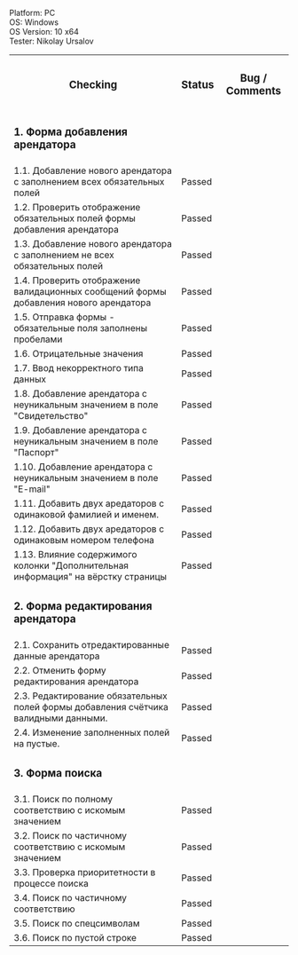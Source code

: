 




  Platform: PC<br>
  OS: Windows<br> 
  OS Version: 10 x64<br>
  Tester: Nikolay Ursalov<br>

<table>

<tr>
  <th colspan="2"><h3>Checking</h3></th>
  <th><h3>Status</h3></th>
  <th><h3>Bug / Comments</h3></th>
</tr>








<tr>
  <td colspan="2"><h3>1. Форма добавления арендатора</h3></td>
  <td></td>
  <td></td>
</tr>
<tr>
  <td colspan="2">1.1. Добавление нового арендатора с заполнением всех обязательных полей</td>
  <td>Passed</td>
  <td></td>
</tr>
<tr>
  <td colspan="2">1.2. Проверить отображение обязательных полей формы добавления арендатора</td>
  <td>Passed</td>
  <td></td>
</tr>
<tr>
  <td colspan="2">1.3. Добавление нового арендатора с заполнением не всех обязательных полей</td>
  <td>Passed</td>
  <td></td>
</tr>
<tr>
  <td colspan="2">1.4. Проверить отображение валидационных сообщений формы добавления нового арендатора</td>
  <td>Passed</td>
  <td></td>
</tr>
<tr>
  <td colspan="2">1.5. Отправка формы - обязательные поля заполнены пробелами</td>
  <td>Passed</td>
  <td></td>
</tr>
<tr>
  <td colspan="2">1.6. Отрицательные значения</td>
  <td>Passed</td>
  <td></td>
</tr>
<tr>
  <td colspan="2">1.7. Ввод некорректного типа данных</td>
  <td>Passed</td>
  <td></td>
</tr>
<tr>
  <td colspan="2">1.8. Добавление арендатора с неуникальным значением в поле "Свидетельство"</td>
  <td>Passed</td>
  <td></td>
</tr>
<tr>
  <td colspan="2">1.9. Добавление арендатора с неуникальным значением в поле "Паспорт"</td>
  <td>Passed</td>
  <td></td>
</tr>
<tr>
  <td colspan="2">1.10. Добавление арендатора с неуникальным значением в поле "E-mail"</td>
  <td>Passed</td>
  <td></td>
</tr>

<tr>
  <td colspan="2">1.11. Добавить двух аредаторов с одинаковой фамилией и именем.</td>
  <td>Passed</td>
  <td></td>
</tr>
<tr>
  <td colspan="2">1.12. Добавить двух аредаторов с одинаковым номером телефона</td>
  <td>Passed</td>
  <td></td>
</tr>
<tr>
  <td colspan="2">1.13. Влияние содержимого колонки "Дополнительная информация" на вёрстку страницы</td>
  <td>Passed</td>
  <td></td>
</tr>

<tr>
  <td colspan="2"><h3>2. Форма редактирования арендатора</h3></td>
  <td></td>
  <td></td>
</tr>
<tr>
  <td colspan="2">2.1. Сохранить отредактированные данные арендатора</td>
  <td>Passed</td>
  <td></td>
</tr>

<tr>
  <td colspan="2">2.2. Отменить форму редактирования арендатора</td>
  <td>Passed</td>
  <td></td>
</tr>
<tr>
  <td colspan="2">2.3. Редактирование обязательных полей формы добавления счётчика валидными данными.</td>
  <td>Passed</td>
  <td></td>
</tr>
<tr>
  <td colspan="2">2.4. Изменение заполненных полей на пустые.</td>
  <td>Passed</td>
  <td></td>
</tr>

<tr>
  <td colspan="2"><h3>3. Форма поиска</h3></td>
  <td></td>
  <td></td>
</tr>
<tr>
  <td colspan="2">3.1. Поиск по полному соответствию с искомым значением</td>
  <td>Passed</td>
  <td></td>
</tr>
<tr>
  <td colspan="2">3.2. Поиск по частичному соответствию с искомым значением</td>
  <td>Passed</td>
  <td></td>
</tr>
<tr>
  <td colspan="2">3.3. Проверка приоритетности в процессе поиска</td>
  <td>Passed</td>
  <td></td>
</tr>
<tr>
  <td colspan="2">3.4. Поиск по частичному соответствию</td>
  <td>Passed</td>
  <td></td>
</tr>
<tr>
  <td colspan="2">3.5. Поиск по спецсимволам</td>
  <td>Passed</td>
  <td></td>
</tr>
<tr>
  <td colspan="2">3.6. Поиск по пустой строке</td>
  <td>Passed</td>
  <td></td>
</tr>

</table>


